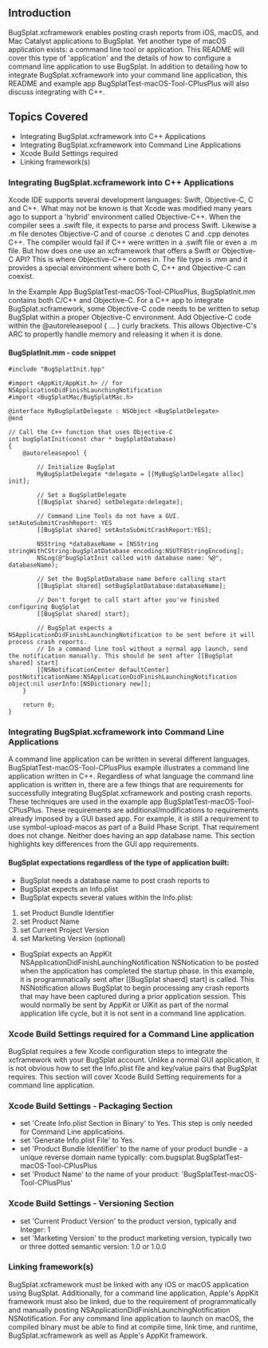 ## Introduction 

BugSplat.xcframework enables posting crash reports from iOS, macOS, and Mac Catalyst applications to BugSplat. Yet another type of macOS application exists: a command line tool or application. This README will cover this type of 'application' and the details of how to configure a command line application to use BugSplat. In addition to detailing how to integrate BugSplat.xcframework into your command line application, this README and example app BugSplatTest-macOS-Tool-CPlusPlus will also discuss integrating with C++.

## Topics Covered

+ Integrating BugSplat.xcframework into C++ Applications
+ Integrating BugSplat.xcframework into Command Line Applications
+ Xcode Build Settings required
+ Linking framework(s)


### Integrating BugSplat.xcframework into C++ Applications

Xcode IDE supports several development languages: Swift, Objective-C, C and C++. What may not be known is that Xcode was modified many years ago to support a 'hybrid' environment called Objective-C++. When the compiler sees a .swift file, it expects to parse and process Swift. Likewise a .m file denotes Objective-C and of course .c denotes C and .cpp denotes C++. The compiler would fail if C++ were written in a .swift file or even a .m file. But how does one use an xcframework that offers a Swift or Objective-C API? This is where Objective-C++ comes in. The file type is .mm and it provides a special environment where both C, C++ and Objective-C can coexist. 

In the Example App BugSplatTest-macOS-Tool-CPlusPlus, BugSplatInit.mm contains both C/C++ and Objective-C. For a C++ app to integrate BugSplat.xcframework, some Objective-C code needs to be written to setup BugSplat within a proper Objective-C environment. Add Objective-C code within the @autoreleasepool { ... } curly brackets. This allows Objective-C's ARC to propertly handle memory and releasing it when it is done.

#### BugSplatInit.mm - code snippet

```objc
#include "BugSplatInit.hpp"

#import <AppKit/AppKit.h> // for NSApplicationDidFinishLaunchingNotification
#import <BugSplatMac/BugSplatMac.h>

@interface MyBugSplatDelegate : NSObject <BugSplatDelegate>
@end

// Call the C++ function that uses Objective-C
int bugSplatInit(const char * bugSplatDatabase)
{
    @autoreleasepool {

        // Initialize BugSplat
        MyBugSplatDelegate *delegate = [[MyBugSplatDelegate alloc] init];

        // Set a BugSplatDelegate
        [[BugSplat shared] setDelegate:delegate];

        // Command Line Tools do not have a GUI. setAutoSubmitCrashReport: YES
        [[BugSplat shared] setAutoSubmitCrashReport:YES];

        NSString *databaseName = [NSString stringWithCString:bugSplatDatabase encoding:NSUTF8StringEncoding];
        NSLog(@"bugSplatInit called with database name: %@", databaseName);

        // Set the BugSplatDatabase name before calling start
        [[BugSplat shared] setBugSplatDatabase:databaseName];

        // Don't forget to call start after you've finished configuring BugSplat
        [[BugSplat shared] start];

        // BugSplat expects a NSApplicationDidFinishLaunchingNotification to be sent before it will process crash reports.
        // In a command line tool without a normal app launch, send the notification manually. This should be sent after [[BugSplat shared] start]
        [[NSNotificationCenter defaultCenter] postNotificationName:NSApplicationDidFinishLaunchingNotification object:nil userInfo:[NSDictionary new]];
    }

    return 0;
}

```

### Integrating BugSplat.xcframework into Command Line Applications

A command line application can be written in several different languages. BugSplatTest-macOS-Tool-CPlusPlus example illustrates a command line application written in C++. Regardless of what language the command line application is written in, there are a few things that are requirements for successfully integrating BugSplat.xcframework and posting crash reports. These techniques are used in the example app BugSplatTest-macOS-Tool-CPlusPlus. These requirements are additional/modifications to requirements already imposed by a GUI based app. For example, it is still a requirement to use symbol-upload-macos as part of a Build Phase Script. That requirement does not change. Neither does having an app database name. This section highlights key differences from the GUI app requirements.

#### BugSplat expectations regardless of the type of application built:
+ BugSplat needs a database name to post crash reports to
+ BugSplat expects an Info.plist
+ BugSplat expects several values within the Info.plist: 
1. set Product Bundle Identifier
2. set Product Name
3. set Current Project Version
4. set Marketing Version (optional)

+ BugSplat expects an AppKit NSApplicationDidFinishLaunchingNotification NSNotication to be posted when the application has completed the startup phase. In this example, it is programmatically sent after [[BugSplat shaerd] start] is called. This NSNotification allows BugSplat to begin processing any crash reports that may have been captured during a prior application session. This would normally be sent by AppKit or UIKit as part of the normal application life cycle, but it is not sent in a command line application.


### Xcode Build Settings required for a Command Line application

BugSplat requires a few Xcode configuration steps to integrate the xcframework with your BugSplat account.
Unlike a normal GUI application, it is not obvious how to set the Info.plist file and key/value pairs that BugSplat requires. This section will cover Xcode Build Setting requirements for a command line application. 

### Xcode Build Settings - Packaging Section
+ set 'Create Info.plist Section in Binary' to Yes. This step is only needed for Command Line applications.
+ set 'Generate Info.plist File' to Yes.
+ set 'Product Bundle Identifier' to the name of your product bundle - a unique reverse domain name typically: com.bugsplat.BugSplatTest-macOS-Tool-CPlusPlus
+ set 'Product Name' to the name of your product: 'BugSplatTest-macOS-Tool-CPlusPlus'

### Xcode Build Settings - Versioning Section
+ set 'Current Product Version' to the product version, typically and Integer: 1
+ set 'Marketing Version' to the product marketing version, typically two or three dotted semantic version: 1.0 or 1.0.0

### Linking framework(s)
BugSplat.xcframework must be linked with any iOS or macOS application using BugSplat. Additionally, for a command line application, Apple's AppKit framework must also be linked, due to the requirement of programmatically and manually posting NSApplicationDidFinishLaunchingNotification NSNotification. For any command line application to launch on macOS, the compiled binary must be able to find at compile time, link time, and runtime, BugSplat.xcframework as well as Apple's AppKit framework. 
